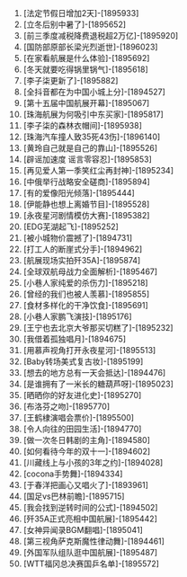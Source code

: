 
1. [法定节假日增加2天]-[1895933]
1. [立冬后别中暑了]-[1895652]
1. [前三季度减税降费退税超2万亿]-[1895920]
1. [国防部原部长梁光烈逝世]-[1896023]
1. [在家看航展是什么体验]-[1895692]
1. [冬天就要吃得锅里锅气]-[1895618]
1. [李子柒更新了]-[1895882]
1. [全抖音都在为中国小城上分]-[1894527]
1. [第十五届中国航展开幕]-[1895067]
1. [珠海航展为何吸引中东买家]-[1895817]
1. [李子柒的森林衣帽间]-[1895938]
1. [珠海汽车撞人致35死43伤]-[1896140]
1. [黄玲自己就是自己的靠山]-[1895526]
1. [辟谣加速度 谣言零容忍]-[1895853]
1. [再见爱人第一季笑红尘再封神]-[1895234]
1. [中俄举行战略安全磋商]-[1895894]
1. [有的爱像阳光倾落]-[1895444]
1. [伊能静也想上离婚节目]-[1895528]
1. [永夜星河剧情模仿大赛]-[1895382]
1. [EDG芜湖起飞]-[1895252]
1. [被小城物价震撼了]-[1894731]
1. [打工人的断崖式分手]-[1894962]
1. [航展现场实拍歼35A]-[1895874]
1. [全球双航母战力全面解析]-[1895467]
1. [小巷人家纯爱的杀伤力]-[1895218]
1. [曾经的我们也被人羡慕]-[1895855]
1. [食材多样化的干净饮食]-[1895691]
1. [小巷人家鹏飞演技]-[1895176]
1. [王宁也去北京大爷那买切糕了]-[1895232]
1. [我借着孤独唱月]-[1894675]
1. [用慕声视角打开永夜星河]-[1895513]
1. [Baby转场美式复古妆]-[1895199]
1. [想去的地方总有一天会抵达]-[1894476]
1. [是谁拥有了一米长的糖葫芦呀]-[1895023]
1. [晒晒你的好友进化史]-[1895270]
1. [布洛芬之吻]-[1895770]
1. [王鹤棣演唱会票价]-[1895500]
1. [令人向往的田园生活]-[1894770]
1. [做一次冬日韩剧的主角]-[1894580]
1. [如何看待今年的双十一]-[1894602]
1. [川藏线上与小孩的3年之约]-[1894028]
1. [cocona手势舞]-[1894334]
1. [于春洋把画心又唱火了]-[1893961]
1. [国足vs巴林前瞻]-[1895715]
1. [我会找到逆转时间的公式]-[1894502]
1. [歼35A正式亮相中国航展]-[1895442]
1. [女神异闻录BGM翻唱]-[1895041]
1. [第三视角萨克斯魔性律动舞]-[1894461]
1. [外国军队组队逛中国航展]-[1895487]
1. [WTT福冈总决赛国乒名单]-[1895572]
